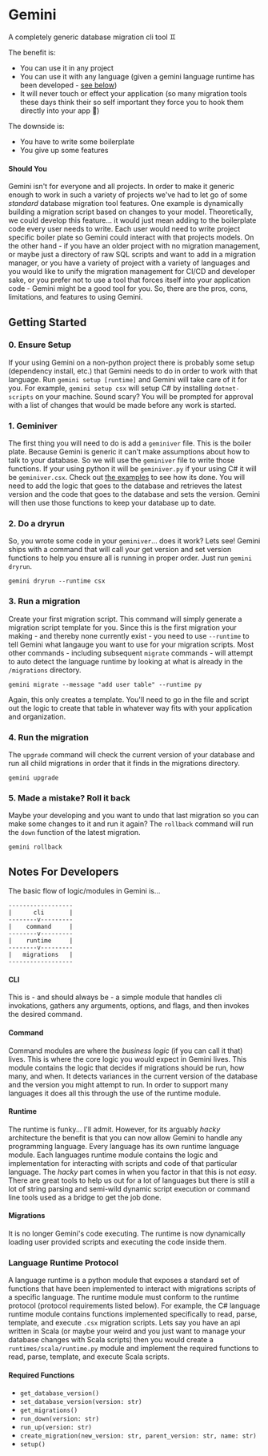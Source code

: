 # Gemini
A completely generic database migration cli tool ♊️

The benefit is:  
- You can use it in any project
- You can use it with any language (given a gemini language runtime has been developed - [see below](#runtime_protocol))
- It will never touch or effect your application (so many migration tools these days think their so self important they force you to hook them directly into your app 🤷)

The downside is:
- You have to write some boilerplate
- You give up some features

#### Should You
Gemini isn't for everyone and all projects. In order to make it generic enough to work in such a variety of projects we've had to let go of some _standard_ database migration tool features. One example is dynamically building a migration script based on changes to your model. Theoretically, we could develop this feature... it would just mean adding to the boilerplate code every user needs to write. Each user would need to write project specific boiler plate so Gemini could interact with that projects models. On the other hand - if you have an older project with no migration management, or maybe just a directory of raw SQL scripts and want to add in a migration manager, or you have a variety of project with a variety of languages and you would like to unify the migration management for CI/CD and developer sake, or you prefer not to use a tool that forces itself into your application code - Gemini might be a good tool for you. So, there are the pros, cons, limitations, and features to using Gemini.

## Getting Started

### 0. Ensure Setup
If your using Gemini on a non-python project there is probably some setup (dependency install, etc.) that Gemini needs to do in order to work with that language. Run `gemini setup [runtime]` and Gemini will take care of it for you. For example, `gemini setup csx` will setup C# by installing `dotnet-scripts` on your machine. Sound scary? You will be prompted for approval with a list of changes that would be made before any work is started.

### 1. Geminiver
The first thing you will need to do is add a `geminiver` file. This is the boiler plate. Because Gemini is generic it can't make assumptions about how to talk to your database. So we will use the `geminiver` file to write those functions. If your using python it will be `geminiver.py` if your using C# it will be `geminiver.csx`. Check out [the examples](/examples) to see how its done. You will need to add the logic that goes to the database and retrieves the latest version and the code that goes to the database and sets the version. Gemini will then use those functions to keep your database up to date.

### 2. Do a dryrun
So, you wrote some code in your `geminiver`... does it work? Lets see! Gemini ships with a command that will call your get version and set version functions to help you ensure all is running in proper order. Just run `gemini dryrun`.
```
gemini dryrun --runtime csx
```

### 3. Run a migration
Create your first migration script. This command will simply generate a migration script template for you. Since this is the first migration your making - and thereby none currently exist - you need to use `--runtime` to tell Gemini what langauge you want to use for your migration scripts. Most other commands - including subsequent `migrate` commands - will attempt to auto detect the language runtime by looking at what is already in the `/migrations` directory.
```
gemini migrate --message "add user table" --runtime py
```
Again, this only creates a template. You'll need to go in the file and script out the logic to create that table in whatever way fits with your application and organization.

### 4. Run the migration
The `upgrade` command will check the current version of your database and run all child migrations in order that it finds in the migrations directory.
```
gemini upgrade
```

### 5. Made a mistake? Roll it back
Maybe your developing and you want to undo that last migration so you can make some changes to it and run it again? The `rollback` command will run the `down` function of the latest migration.
```
gemini rollback
```


## Notes For Developers
The basic flow of logic/modules in Gemini is...
```
------------------
|      cli       |
--------v---------
|    command     |
--------v---------
|    runtime     |
--------v---------
|   migrations   |
------------------
```

#### CLI
This is - and should always be - a simple module that handles cli invokations, gathers any arguments, options, and flags, and then invokes the desired command.

#### Command
Command modules are where the _business logic_ (if you can call it that) lives. This is where the core logic you would expect in Gemini lives. This module contains the logic that decides if migrations should be run, how many, and when. It detects variances in the current version of the database and the version you might attempt to run. In order to support many languages it does all this through the use of the runtime module.

#### Runtime
The runtime is funky... I'll admit. However, for its arguably _hacky_ architecture the benefit is that you can now allow Gemini to handle any programming language. Every language has its own runtime language module. Each languages runtime module contains the logic and implementation for interacting with scripts and code of that particular language. The _hacky_ part comes in when you factor in that this is not _easy_. There are great tools to help us out for a lot of languages but there is still a lot of string parsing and semi-wild dynamic script execution or command line tools used as a bridge to get the job done.

#### Migrations
It is no longer Gemini's code executing. The runtime is now dynamically loading user provided scripts and executing the code inside them.

### Language Runtime Protocol
A language runtime is a python module that exposes a standard set of functions that have been implemented to interact with migrations scripts of a specific language. The runtime module must conform to the runtime protocol (protocol requirements listed below). For example, the C# language runtime module contains functions implemented specifically to read, parse, template, and execute `.csx` migration scripts. Lets say you have an api written in Scala (or maybe your weird and you just want to manage your database changes with Scala scripts) then you would create a `runtimes/scala/runtime.py` module and implement the required functions to read, parse, template, and execute Scala scripts.

#### Required Functions
- `get_database_version()`
- `set_database_version(version: str)`
- `get_migrations()`
- `run_down(version: str)`
- `run_up(version: str)`
- `create_migration(new_version: str, parent_version: str, name: str)`
- `setup()`
